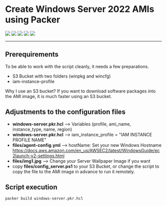 # Create Windows Server 2022 AMIs using Packer

<img src="https://img.shields.io/badge/-Windows%20Server%202022-5E5E5E?logo=windows&logoColor=white&style=flat" /> <img src="https://img.shields.io/badge/-Packer-02A8EF?logo=packer&logoColor=white&style=flat" /> <img src="https://img.shields.io/badge/-AWS%20IAM-232F3E?logo=amazon-aws&logoColor=white&style=flat" /> <img src="https://img.shields.io/badge/-AWS%20S3-232F3E?logo=amazon-aws&logoColor=white&style=flat" /> <img src="https://img.shields.io/badge/-AWS%20EC2-232F3E?logo=amazon-aws&logoColor=white&style=flat" /> 

---

## Prerequirements

To be able to work with the script cleanly, it needs a few preparations.
* S3 Bucket with two folders (winpkg and wincfg)
* iam-instance-profile

Why I use an S3 bucket? If you want to download software packages into the AMI image, it is much faster using an S3 bucket.

## Adjustments to the configuration files

* **windows-server.pkr.hcl** --> Variables (profile, ami_name, instance_type, name, region)
* **windows-server.pkr.hcl** --> iam_instance_profile = "IAM INSTANCE PROFILE NAME"
* **files/agent-config.yml** --> hostName: Set your new Windows Hostname https://docs.aws.amazon.com/en_us/AWSEC2/latest/WindowsGuide/ec2launch-v2-settings.html
* **files/img1.jpg** --> Change your Server Wallpaper Image if you want
* copy **files/config_server.ps1** to your S3 Bucket, or change the script to copy the file to the AMI image in advance to run it remotely.

## Script execution

```bash
packer build windows-server.pkr.hcl
```
